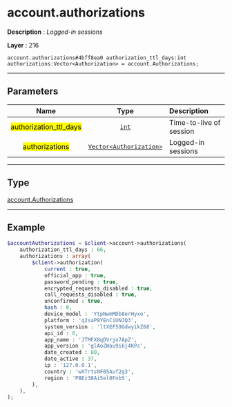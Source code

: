 # account.authorizations

**Description** : *Logged\-in sessions*

**Layer** : 216

```tl
account.authorizations#4bff8ea0 authorization_ttl_days:int authorizations:Vector<Authorization> = account.Authorizations;
```

---

## Parameters

| Name | Type | Description |
| :---: | :---: | :--- |
| <mark>authorization_ttl_days</mark> | [`int`](type/int) | Time-to-live of session |
| <mark>authorizations</mark> | [`Vector<Authorization>`](type/Authorization) | Logged-in sessions |

---

## Type

[account.Authorizations](type/account.Authorizations)

---

## Example

```php
$accountAuthorizations = $client->account->authorizations(
	authorization_ttl_days : 66,
	authorizations : array(
		$client->authorization(
			current : true,
			official_app : true,
			password_pending : true,
			encrypted_requests_disabled : true,
			call_requests_disabled : true,
			unconfirmed : true,
			hash : 0,
			device_model : 'YtpNwmMDb8erHyxo',
			platform : 'q2saP8YEnCiUNJQ3',
			system_version : 'ltXEF59GdwyikZ68',
			api_id : 6,
			app_name : 'JTMFX8qDVrjo7ApZ',
			app_version : 'glAoZWau9i6j4KPc',
			date_created : 80,
			date_active : 37,
			ip : '127.0.0.1',
			country : 'wXTrtsNF05Auf2g3',
			region : 'PBEz38Ai5el0FnbS',
		),
	),
);
```